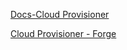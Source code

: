 [Docs-Cloud Provisioner](http://docs.puppetlabs.com/pe/latest/cloudprovisioner_overview.html "")

[Cloud Provisioner - Forge](https://forge.puppetlabs.com/puppetlabs/cloud_provisioner "")